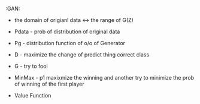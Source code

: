 :GAN:

* the domain of origianl data <-> the range of G(Z)
* Pdata - prob of distribution of  original data 
* Pg - distribution function of o/o of Generator
* D  - maximize the change of predict thing correct class
* G  - try to fool

* MinMax - p1 maxixmize the winning and another try to minimize the prob of winning of the first player

* Value Function



